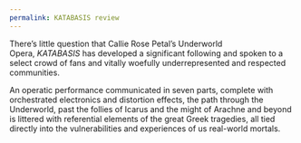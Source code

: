 ```yaml
---
permalink: KATABASIS review
---
```

There’s little question that Callie Rose Petal’s Underworld Opera, *KATABASIS* has developed a significant following and spoken to a select crowd of fans and vitally woefully underrepresented and respected communities.

An operatic performance communicated in seven parts, complete with orchestrated electronics and distortion effects, the path through the Underworld, past the follies of Icarus and the might of Arachne and beyond is littered with referential elements of the great Greek tragedies, all tied directly into the vulnerabilities and experiences of us real-world mortals.